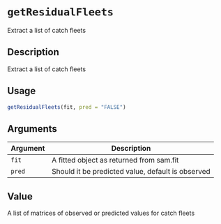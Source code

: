 # `getResidualFleets`

Extract a list of catch fleets


## Description

Extract a list of catch fleets


## Usage

```r
getResidualFleets(fit, pred = "FALSE")
```


## Arguments

Argument      |Description
------------- |----------------
`fit`     |     A fitted object as returned from sam.fit
`pred`     |     Should it be predicted value, default is observed


## Value

A list of matrices of observed or predicted values for catch fleets



